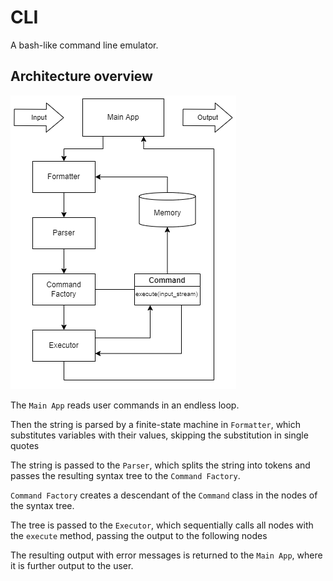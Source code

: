 # CLI

A bash-like command line emulator.

## Architecture overview

![Architecture](architecture.png)

The `Main App` reads user commands in an endless loop. 

Then the string is parsed by a finite-state machine in `Formatter`, which substitutes variables with their values, skipping the substitution in single quotes

The string is passed to the `Parser`, which splits the string into tokens and passes the resulting syntax tree to the `Command Factory`.

`Command Factory` creates a descendant of the `Command` class in the nodes of the syntax tree.

The tree is passed to the `Executor`, which sequentially calls all nodes with the `execute` method, passing the output to the following nodes

The resulting output with error messages is returned to the `Main App`, where it is further output to the user.

